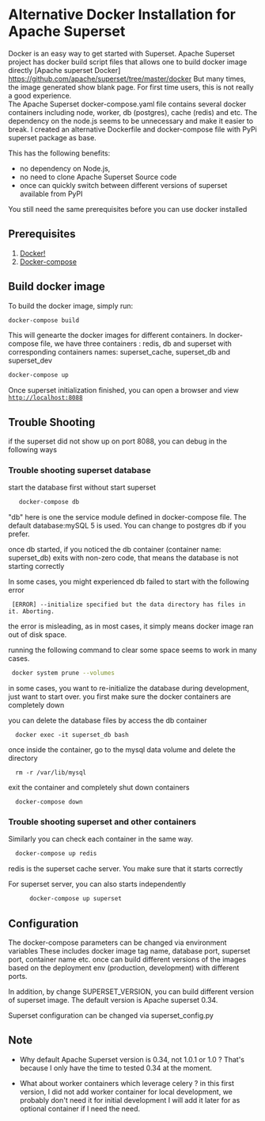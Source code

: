 <!--
Licensed to the Apache Software Foundation (ASF) under one
or more contributor license agreements.  See the NOTICE file
distributed with this work for additional information
regarding copyright ownership.  The ASF licenses this file
to you under the Apache License, Version 2.0 (the
"License"); you may not use this file except in compliance
with the License.  You may obtain a copy of the License at

  http://www.apache.org/licenses/LICENSE-2.0

Unless required by applicable law or agreed to in writing,
software distributed under the License is distributed on an
"AS IS" BASIS, WITHOUT WARRANTIES OR CONDITIONS OF ANY
KIND, either express or implied.  See the License for the
specific language governing permissions and limitations
under the License.
-->

# Alternative Docker Installation for Apache Superset

Docker is an easy way to get started with Superset. 
Apache Superset project has docker build script files that allows one to build docker image directly 
[Apache superset Docker] https://github.com/apache/superset/tree/master/docker
But many times, the image generated show blank page. For first time users, this is not really a good experience.  
The Apache Superset docker-compose.yaml file contains several docker containers
including node, worker, db (postgres), cache (redis) and etc. The dependency on the node.js seems to be unnecessary 
and make it easier to break. I created an alternative Dockerfile and docker-compose file 
with PyPi superset package as base. 

This has the following benefits: 
* no dependency on Node.js, 
* no need to clone Apache Superset Source code
* once can quickly switch between different versions of superset available from PyPI 
   
You still need the same prerequisites before you can use docker installed 
## Prerequisites

1. [Docker!](https://www.docker.com/get-started)
2. [Docker-compose](https://docs.docker.com/compose/install/)

## Build docker image

To build the docker image, simply run:

```bash
docker-compose build  
```
This will genearte the docker images for different containers. In docker-compose file, we have three containers : redis, db and superset with corresponding containers names: superset_cache, superset_db and superset_dev 

```bash
docker-compose up
```
Once superset initialization finished, 
you can open a browser and view [`http://localhost:8088`](http://localhost:8088)

## Trouble Shooting
if the superset did not show up on port 8088, you can debug in the following ways

### Trouble shooting superset database

  start the database first without start superset
  
```Bash
   docker-compose db
```
  "db" here is one the service module defined in docker-compose file. The default database:mySQL 5 is used. 
  You can change to postgres db if you prefer. 
  
  once db started, if you noticed the db container (container name: superset_db) exits with non-zero code,
  that means the database is not starting correctly
  
  In some cases, you might experienced db failed to start with the following error
  
  ```
   [ERROR] --initialize specified but the data directory has files in it. Aborting.
  ```
  the error is misleading, as in most cases, it simply means docker image ran out of disk space. 
  
  running the following command to clear some space seems to work in many cases. 
  
  ```Bash
   docker system prune --volumes     
  ```

  in some cases, you want to re-initialize the database during development, just want to start over.
  you first make sure the docker containers are completely down
  
  you can delete the database files by access the db container 
  
  ```
    docker exec -it superset_db bash
  ```
  once inside the container, go to the mysql data volume and delete the directory
  ```
    rm -r /var/lib/mysql
  ```
  exit the container and completely shut down containers
  
  ```
    docker-compose down
  ``` 
  
   
   
### Trouble shooting superset and other containers

   Similarly you can check each container in the same way. 
   
   ```Bash
     docker-compose up redis
   ```
   redis is the superset cache server. You make sure that it starts correctly
   
   For superset server, you can also starts independently
   
  ```Bash
        docker-compose up superset
  ``` 


   
## Configuration

   The docker-compose parameters can be changed via environment variables
   These includes docker image tag name, database port, superset port, container name etc. 
   once can build different versions of the images based on the deployment env (production, development)
   with different ports. 
   
   In addition, by change SUPERSET_VERSION, you can build different version of superset image.
   The default version is Apache superset 0.34. 
   
   Superset configuration can be changed via superset_config.py 
   
## Note

 * Why default Apache Superset version is 0.34, not 1.0.1 or 1.0 ? 
   That's because I only have the time to tested 0.34 at the moment.
   
 * What about worker containers which leverage celery ?
   in this first version, I did not add worker container
   for local development, we probably don't need it for initial development
   I will add it later for as optional container if I need the need.   
         
   
